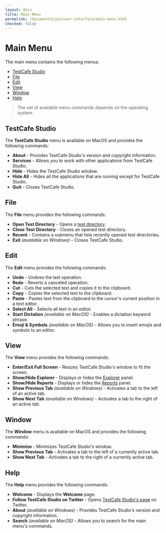 ```yaml
---
layout: docs
title: Main Menu
permalink: /documentation/user-interface/main-menu.html
checked: false
---
```

# Main Menu

The main menu contains the following menus:

* [TestCafe Studio](#testcafe-studio)
* [File](#file)
* [Edit](#edit)
* [View](#view)
* [Window](#window)
* [Help](#help)

> The set of available menu commands depends on the operating system.

## TestCafe Studio

The **TestCafe Studio** menu is available on MacOS and provides the following commands:

* **About** - Provides TestCafe Studio's version and copyright information.
* **Services** - Allows you to work with other applications from TestCafe Studio.
* **Hide** - Hides the TestCafe Studio window.
* **Hide All** - Hides all the applications that are running except for TestCafe Studio.
* **Quit** - Closes TestCafe Studio.

## File

The **File** menu provides the following commands:

* **Open Test Directory** - Opens a [test directory](../guides/organize-tests.md#test-directory).
* **Close Test Directory** - Closes an opened test directory.
* **Recent** - Contains a submenu that lists recently opened test directories.
* **Exit** *(available on Windows)* - Closes TestCafe Studio.

## Edit

The **Edit** menu provides the following commands:

* **Undo** - Undoes the last operation.
* **Redo** - Reverts a canceled operation.
* **Cut** - Cuts the selected text and copies it to the clipboard.
* **Copy** - Copies the selected text to the clipboard.
* **Paste** - Pastes text from the clipboard to the cursor's current position in a text editor.
* **Select All** - Selects all text in an editor.
* **Start Dictation** *(available on MacOS)* - Enables a dictation keyword phrase.
* **Emoji & Symbols** *(available on MacOS)* - Allows you to insert emojis and symbols to an editor.

## View

The **View** menu provides the following commands:

* **Enter/Exit Full Screen** - Resizes TestCafe Studio's window to fit the screen.
* **Show/Hide Explorer** - Displays or hides the [Explorer](explorer-panel.md) panel.
* **Show/Hide Reports** - Displays or hides the [Reports](reports-panel.md) panel.
* **Show Previous Tab** *(available on Windows)* - Activates a tab to the left of an active tab.
* **Show Next Tab** *(available on Windows)* - Activates a tab to the right of an active tab.

## Window

The **Window** menu is available on MacOS and provides the following commands:

* **Minimize** - Minimizes TestCafe Studio's window.
* **Show Previous Tab** - Activates a tab to the left of a currently active tab.
* **Show Next Tab** - Activates a tab to the right of a currently active tab.

## Help

The **Help** menu provides the following commands:

* **Welcome** - Displays the **Welcome** page.
* **Follow TestCafe Studio on Twitter** - Opens [TestCafe Studio's page](https://twitter.com/TestCafeStudio) on Twitter.
* **About** *(available on Windows)* - Provides TestCafe Studio's version and copyright information.
* **Search** *(available on MacOS)* - Allows you to search for the main menu's commands.
